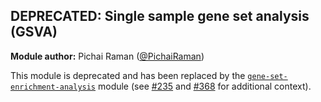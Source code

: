 ## DEPRECATED: Single sample gene set analysis (GSVA)

**Module author:** Pichai Raman ([@PichaiRaman](https://github.com/PichaiRaman))

This module is deprecated and has been replaced by the [`gene-set-enrichment-analysis`](https://github.com/AlexsLemonade/OpenPBTA-analysis/tree/master/analyses/gene-set-enrichment-analysis) module (see [#235](https://github.com/AlexsLemonade/OpenPBTA-analysis/issues/235) and [#368](https://github.com/AlexsLemonade/OpenPBTA-analysis/pull/368) for additional context).
